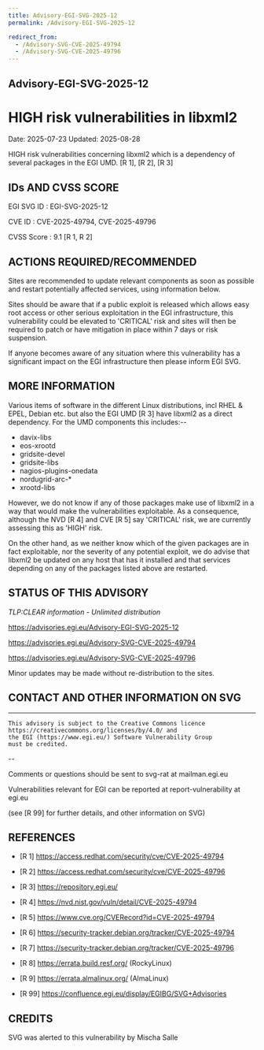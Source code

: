 ```yaml
---
title: Advisory-EGI-SVG-2025-12
permalink: /Advisory-EGI-SVG-2025-12

redirect_from:
  - /Advisory-SVG-CVE-2025-49794 
  - /Advisory-SVG-CVE-2025-49796
---
```


## Advisory-EGI-SVG-2025-12

# HIGH risk vulnerabilities in libxml2 

Date:        2025-07-23 
Updated:     2025-08-28

HIGH risk vulnerabilities concerning libxml2 which is a dependency of 
several packages in the EGI UMD.  [R 1], [R 2], [R 3] 


## IDs AND CVSS SCORE 

EGI SVG ID : EGI-SVG-2025-12
    
CVE ID     : CVE-2025-49794, CVE-2025-49796

CVSS Score : 9.1 [R 1, R 2]

## ACTIONS REQUIRED/RECOMMENDED

Sites are recommended to update relevant components as soon as possible 
and restart potentially affected services, using information below.

Sites should be aware that if a public exploit is released which allows 
easy root access or other serious exploitation in the EGI infrastructure, 
this vulnerability could be elevated to 'CRITICAL' risk and sites will then be 
required to patch or have mitigation in place within 7 days or risk suspension. 

If anyone becomes aware of any situation where this vulnerability has a 
significant impact on the EGI infrastructure then please inform EGI SVG.

## MORE INFORMATION

Various items of software in the different Linux distributions, incl RHEL &
EPEL, Debian etc. but also the EGI UMD [R 3] have libxml2 as a direct
dependency. For the UMD components this includes:--

- davix-libs
- eos-xrootd
- gridsite-devel
- gridsite-libs
- nagios-plugins-onedata
- nordugrid-arc-*
- xrootd-libs

However, we do not know if any of those packages make use of libxml2 in
a way that would make the vulnerabilities exploitable. As a consequence,
although the NVD [R 4] and CVE [R 5] say 'CRITICAL' risk, we are currently
assessing this as 'HIGH' risk.

On the other hand, as we neither know which of the given packages are in
fact exploitable, nor the severity of any potential exploit, we do advise
that libxml2 be updated on any host that has it installed and that
services depending on any of the packages listed above are restarted.

    
## STATUS OF THIS ADVISORY
                        
_TLP:CLEAR information - Unlimited distribution_ 
 
 https://advisories.egi.eu/Advisory-EGI-SVG-2025-12 

 https://advisories.egi.eu/Advisory-SVG-CVE-2025-49794 
 
 https://advisories.egi.eu/Advisory-SVG-CVE-2025-49796 

Minor updates may be made without re-distribution to the sites.


## CONTACT AND OTHER INFORMATION ON SVG

-----------------------------
    This advisory is subject to the Creative Commons licence 
    https://creativecommons.org/licenses/by/4.0/ and
    the EGI (https://www.egi.eu/) Software Vulnerability Group 
    must be credited.
--
    
Comments or questions should be sent to
	svg-rat at mailman.egi.eu

Vulnerabilities relevant for EGI can be reported at
	report-vulnerability at egi.eu
    
(see [R 99] for further details, and other information on SVG)
    
    
## REFERENCES

- [R 1] <https://access.redhat.com/security/cve/CVE-2025-49794>
    
- [R 2] <https://access.redhat.com/security/cve/CVE-2025-49796>

- [R 3] <https://repository.egi.eu/> 

- [R 4] <https://nvd.nist.gov/vuln/detail/CVE-2025-49794> 
     
- [R 5] <https://www.cve.org/CVERecord?id=CVE-2025-49794>

- [R 6] <https://security-tracker.debian.org/tracker/CVE-2025-49794> 

- [R 7] <https://security-tracker.debian.org/tracker/CVE-2025-49796> 

- [R 8] <https://errata.build.resf.org/>   (RockyLinux)

- [R 9] <https://errata.almalinux.org/>  (AlmaLinux)


- [R 99] <https://confluence.egi.eu/display/EGIBG/SVG+Advisories>

## CREDITS

SVG was alerted to this vulnerability by Mischa Salle
    
    
